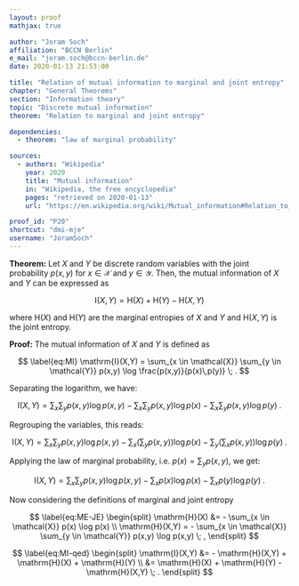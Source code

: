 ```yaml
---
layout: proof
mathjax: true

author: "Joram Soch"
affiliation: "BCCN Berlin"
e_mail: "joram.soch@bccn-berlin.de"
date: 2020-01-13 21:53:00

title: "Relation of mutual information to marginal and joint entropy"
chapter: "General Theorems"
section: "Information theory"
topic: "Discrete mutual information"
theorem: "Relation to marginal and joint entropy"

dependencies:
  - theorem: "law of marginal probability"

sources:
  - authors: "Wikipedia"
    year: 2020
    title: "Mutual information"
    in: "Wikipedia, the free encyclopedia"
    pages: "retrieved on 2020-01-13"
    url: "https://en.wikipedia.org/wiki/Mutual_information#Relation_to_conditional_and_joint_entropy"

proof_id: "P20"
shortcut: "dmi-mje"
username: "JoramSoch"
---
```



**Theorem:** Let $X$ and $Y$ be discrete random variables with the joint probability $p(x,y)$ for $x \in \mathcal{X}$ and $y \in \mathcal{Y}$. Then, the mutual information of $X$ and $Y$ can be expressed as

$$ \label{eq:dmi-mje}
\mathrm{I}(X,Y) = \mathrm{H}(X) + \mathrm{H}(Y) - \mathrm{H}(X,Y)
$$

where $\mathrm{H}(X)$ and $\mathrm{H}(Y)$ are the marginal entropies of $X$ and $Y$ and $\mathrm{H}(X,Y)$ is the joint entropy.


**Proof:** The mutual information of $X$ and $Y$ is defined as

$$ \label{eq:MI}
\mathrm{I}(X,Y) = \sum_{x \in \mathcal{X}} \sum_{y \in \mathcal{Y}} p(x,y) \log \frac{p(x,y)}{p(x)\,p(y)} \; .
$$

Separating the logarithm, we have:

$$ \label{eq:MI-s1}
\mathrm{I}(X,Y) = \sum_x \sum_y p(x,y) \log p(x,y) - \sum_x \sum_y p(x,y) \log p(x) - \sum_x \sum_y p(x,y) \log p(y) \; .
$$

Regrouping the variables, this reads:

$$ \label{eq:MI-s2}
\mathrm{I}(X,Y) = \sum_x \sum_y p(x,y) \log p(x,y) - \sum_x \left( \sum_y p(x,y) \right) \log p(x) - \sum_y \left( \sum_x p(x,y) \right) \log p(y) \; .
$$

Applying the law of marginal probability, i.e. $p(x) = \sum_y p(x,y)$, we get:

$$ \label{eq:MI-s3}
\mathrm{I}(X,Y) = \sum_x \sum_y p(x,y) \log p(x,y) - \sum_x p(x) \log p(x) - \sum_x p(y) \log p(y) \; .
$$

Now considering the definitions of marginal and joint entropy

$$ \label{eq:ME-JE}
\begin{split}
\mathrm{H}(X) &= - \sum_{x \in \mathcal{X}} p(x) \log p(x) \\
\mathrm{H}(X,Y) = - \sum_{x \in \mathcal{X}} \sum_{y \in \mathcal{Y}} p(x,y) \log p(x,y) \; ,
\end{split}
$$

$$ \label{eq:MI-qed}
\begin{split}
\mathrm{I}(X,Y) &= - \mathrm{H}(X,Y) + \mathrm{H}(X) + \mathrm{H}(Y) \\
&= \mathrm{H}(X) + \mathrm{H}(Y) - \mathrm{H}(X,Y) \; .
\end{split}
$$